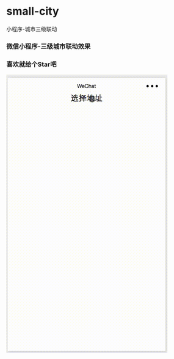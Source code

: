 # small-city
小程序-城市三级联动
### 微信小程序-三级城市联动效果
### 喜欢就给个Star吧
![image](https://github.com/cxcxy/small-city/blob/master/city.gif)


